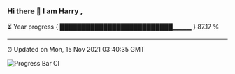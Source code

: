 ### Hi there 👋 I am Harry , 

⏳ Year progress { ██████████████████████████▁▁▁▁ } 87.17 %

---

⏰ Updated on Mon, 15 Nov 2021 03:40:35 GMT

![Progress Bar CI](https://github.com/duykhang68/duykhang68/workflows/Progress%20Bar%20CI/badge.svg)
